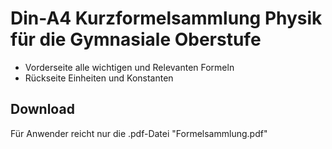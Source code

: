 # Din-A4 Kurzformelsammlung Physik für die Gymnasiale Oberstufe
* Vorderseite alle wichtigen und Relevanten Formeln
* Rückseite Einheiten und Konstanten

## Download
Für Anwender reicht nur die .pdf-Datei "Formelsammlung.pdf"
